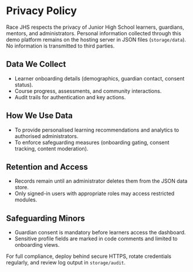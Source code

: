 # Privacy Policy

Race JHS respects the privacy of Junior High School learners, guardians, mentors, and administrators. Personal information collected through this demo platform remains on the hosting server in JSON files (`storage/data`). No information is transmitted to third parties.

## Data We Collect

- Learner onboarding details (demographics, guardian contact, consent status).
- Course progress, assessments, and community interactions.
- Audit trails for authentication and key actions.

## How We Use Data

- To provide personalised learning recommendations and analytics to authorised administrators.
- To enforce safeguarding measures (onboarding gating, consent tracking, content moderation).

## Retention and Access

- Records remain until an administrator deletes them from the JSON data store.
- Only signed-in users with appropriate roles may access restricted modules.

## Safeguarding Minors

- Guardian consent is mandatory before learners access the dashboard.
- Sensitive profile fields are marked in code comments and limited to onboarding views.

For full compliance, deploy behind secure HTTPS, rotate credentials regularly, and review log output in `storage/audit`.
